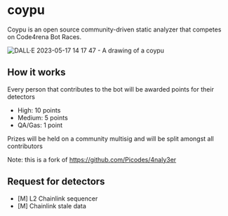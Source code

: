 # coypu

Coypu is an open source community-driven static analyzer that competes on Code4rena Bot Races. 

![DALL·E 2023-05-17 14 17 47 - A drawing of a coypu](https://github.com/aviggiano/coypu/assets/3029017/04206f5f-dcf3-4889-85ef-4053977f06fe|width=100px)

## How it works

Every person that contributes to the bot will be awarded points for their detectors

- High: 10 points
- Medium: 5 points
- QA/Gas: 1 point

Prizes will be held on a community multisig and will be split amongst all contributors

Note: this is a fork of https://github.com/Picodes/4naly3er

## Request for detectors

- [M] L2 Chainlink sequencer
- [M] Chainlink stale data
